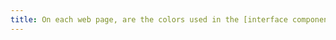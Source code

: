 ```yaml
---
title: On each web page, are the colors used in the [interface components](#interface-component) or graphic elements carrying information sufficiently contrasted (except in particular cases)?
---
```

